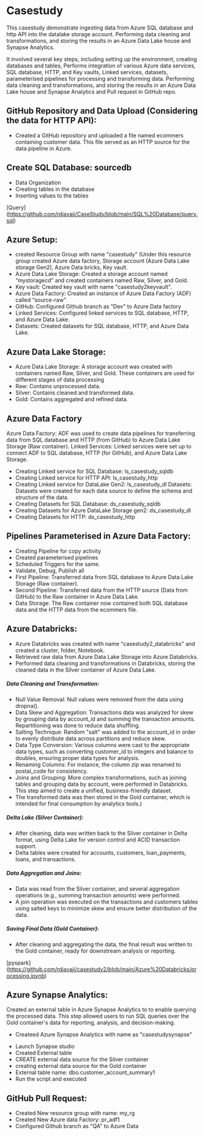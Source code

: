 
# Casestudy

This casestudy demonstrate ingesting data from Azure SQL database and http API into the datalake storage account. Performing data cleaning and transformations, and storing the results in an Azure Data Lake house and Synapse Analytics.

It involved several key steps, including setting up the environment, creating databases and tables, Performs integration of various Azure data services, SQL database, HTTP, and Key vaults, Linked services, datasets, 
parameterised pipelines for processing and transforming data. Performing data cleaning and transformations, and storing the results in an Azure Data Lake house and Synapse Analytics and Pull request in GitHub repo.

## GitHub Repository and Data Upload (Considering the data for HTTP API):

- Created a GitHub repository and uploaded a file named ecommers containing customer data. This file served as an HTTP source for the data pipeline in Azure.

## Create SQL Database: sourcedb

- Data Organization
- Creating tables in the database
- Inserting values to the tables

[Query] (https://github.com/rdjavaji/CaseStudy/blob/main/SQL%20Database/query.sql)

## Azure Setup:

- created Resource Group with name "casestudy" (Under this resource group created Azure data factory, Storage account (Azure Data Lake storage Gen2), Azure Data bricks, Key vault.
- Azure Data Lake Storage: Created a storage account named “mystoragecd” and created containers named Raw, Silver, and Gold.
- Key vault: Created key vault with name "casestudy2keyvault".
- Azure Data Factory: Created an instance of Azure Data Factory (ADF) called “source-raw”
- GitHub: Configured Github branch as "Dev" to Azure Data factory
- Linked Services: Configured linked services to SQL database, HTTP, and Azure Data Lake.
- Datasets: Created datasets for SQL database, HTTP, and Azure Data Lake.

## Azure Data Lake Storage:

- Azure Data Lake Storage: A storage account was created with containers named Raw, Silver, and Gold. These containers are used for different stages of data processing
- Raw: Contains unprocessed data.
- Silver: Contains cleaned and transformed data.
- Gold: Contains aggregated and refined data.

## Azure Data Factory 

Azure Data Factory: ADF was used to create data pipelines for transferring data from SQL database and HTTP (from GitHub) to Azure Data Lake Storage (Raw container).
Linked Services: Linked services were set up to connect ADF to SQL database, HTTP (for GitHub), and Azure Data Lake Storage.
- Creating Linked service for SQL Database: ls_casestudy_sqldb
- Creating Linked service for HTTP API: ls_casestudy_http
- Creating Linked service for DataLake Gen2: ls_casestudy_dl
Datasets: Datasets were created for each data source to define the schema and structure of the data.
- Creating Datasets for SQL Database: ds_casestudy_sqldb
- Creating Datasets for Azure DataLake Storage gen2: ds_casestudy_dl
- Creating Datasets for HTTP: ds_casestudy_http

## Pipelines Parameterised in Azure Data Factory:
- Creating Pipeline for copy activity
- Created parameterised pipelines
- Scheduled Triggers for the same.
- Validate, Debug, Publish all
- First Pipeline: Transferred data from SQL database to Azure Data Lake Storage (Raw container).
- Second Pipeline: Transferred data from the HTTP source (Data from GitHub) to the Raw container in Azure Data Lake.
- Data Storage: The Raw container now contained both SQL database data and the HTTP data from the ecommers file.

## Azure Databricks:

- Azure Databricks was created with name "casestudy2_databricks" and created a cluster, folder, Notebook. 
- Retrieved raw data from Azure Data Lake Storage into Azure Databricks.
- Performed data cleaning and transformations in Databricks, storing the cleaned data in the Silver container of Azure Data Lake.

##### Data Cleaning and Transformation:
- Null Value Removal: Null values were removed from the data using dropna().
- Data Skew and Aggregation: Transactions data was analyzed for skew by grouping data by account_id and summing the transaction amounts. Repartitioning was done to reduce data shuffling.
- Salting Technique: Random "salt" was added to the account_id in order to evenly distribute data across partitions and reduce skew.
- Data Type Conversion: Various columns were cast to the appropriate data types, such as converting customer_id to integers and balance to doubles, ensuring proper data types for analysis.
- Renaming Columns: For instance, the column zip was renamed to postal_code for consistency.
- Joins and Grouping: More complex transformations, such as joining tables and grouping data by account, were performed in Databricks. This step aimed to create a unified, business-friendly dataset.
- The transformed data was then stored in the Gold container, which is intended for final consumption by analytics tools.)

##### Delta Lake (Silver Container):

- After cleaning, data was written back to the Silver container in Delta format, using Delta Lake for version control and ACID transaction support.
- Delta tables were created for accounts, customers, loan_payments, loans, and transactions.

##### Data Aggregation and Joins:

- Data was read from the Silver container, and several aggregation operations (e.g., summing transaction amounts) were performed.
- A join operation was executed on the transactions and customers tables using salted keys to minimize skew and ensure better distribution of the data.

##### Saving Final Data (Gold Container):

- After cleaning and aggregating the data, the final result was written to the Gold container, ready for downstream analysis or reporting.

[pyspark] (https://github.com/rdjavaji/casestudy2/blob/main/Azure%20Databricks/processing.ipynb)

## Azure Synapse Analytics:

Created an external table in Azure Synapse Analytics to to enable querying the processed data. This step allowed users to run SQL queries over the Gold container's data for reporting, analysis, and decision-making.

- Createed Azure Synapse Analytics with name as "casestudysynapse"
* Launch Synapse studio
* Created External table
* CREATE external data source for the Silver container
* creating external data source for the Gold container
* External table name: dbo.customer_account_summary1
* Run the script and executed

## GitHub Pull Request: 

- Created New resource group with name: my_rg
- Created New Azure data Factory: pr_adf1
- Configured Github branch as "QA" to Azure Data
